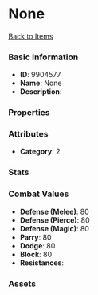 # None



[Back to Items](../items.md)

### Basic Information

- **ID**: 9904577
- **Name**: None
- **Description**: 

### Properties


### Attributes

- **Category**: 2

### Stats


### Combat Values

- **Defense (Melee)**: 80
- **Defense (Pierce)**: 80
- **Defense (Magic)**: 80
- **Parry**: 80
- **Dodge**: 80
- **Block**: 80
- **Resistances**: 

### Assets


